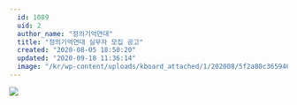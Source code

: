 ```yaml
---
  id: 1089
  uid: 2
  author_name: "정의기억연대"
  title: "정의기억연대 실무자 모집 공고"
  created: "2020-08-05 18:50:20"
  updated: "2020-09-18 11:36:14"
  image: "/kr/wp-content/uploads/kboard_attached/1/202008/5f2a80c3659462252953.jpg"
---
```

![](/kr/wp-content/uploads/kboard_attached/1/202008/5f2a80c3659462252953.jpg)